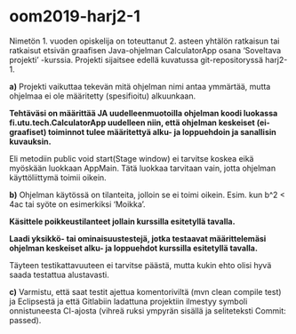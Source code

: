 # oom2019-harj2-1

Nimetön 1. vuoden opiskelija on toteuttanut 2. asteen yhtälön ratkaisun tai ratkaisut etsivän graafisen Java-ohjelman 
CalculatorApp osana ‘Soveltava projekti’ -kurssia. Projekti sijaitsee edellä kuvatussa git-repositoryssä harj2-1.

**a)** Projekti vaikuttaa tekevän mitä ohjelman nimi antaa ymmärtää, mutta ohjelmaa ei
ole määritetty (spesifioitu) alkuunkaan. 

**Tehtäväsi on määrittää JA uudelleenmuotoilla ohjelman koodi luokassa fi.utu.tech.CalculatorApp uudelleen niin, että
ohjelman keskeiset (ei-graafiset) toiminnot tulee määritettyä alku- ja loppuehdoin
ja sanallisin kuvauksin.**

Eli metodiin public void start(Stage window) ei tarvitse koskea eikä myöskään luokkaan AppMain. Tätä luokkaa tarvitaan
vain, jotta ohjelman käyttöliittymä toimii oikein.

**b)** 
Ohjelman käytössä on tilanteita, jolloin se ei toimi oikein. Esim. kun b^2 < 4ac
tai syöte on esimerkiksi ‘Moikka’. 

**Käsittele poikkeustilanteet jollain kurssilla esitetyllä tavalla.**

**Laadi yksikkö- tai ominaisuustestejä, jotka testaavat määrittelemäsi
ohjelman keskeiset alku- ja loppuehdot kurssilla esitetyllä tavalla.** 

Täyteen testikattavuuteen ei tarvitse päästä, mutta kukin ehto olisi hyvä saada testattua alustavasti.

**c)** Varmistu, että saat testit ajettua komentoriviltä (mvn clean compile test) ja
Eclipsestä ja että Gitlabiin ladattuna projektiin ilmestyy symboli onnistuneesta
CI-ajosta (vihreä ruksi ympyrän sisällä ja seliteteksti Commit: passed).
